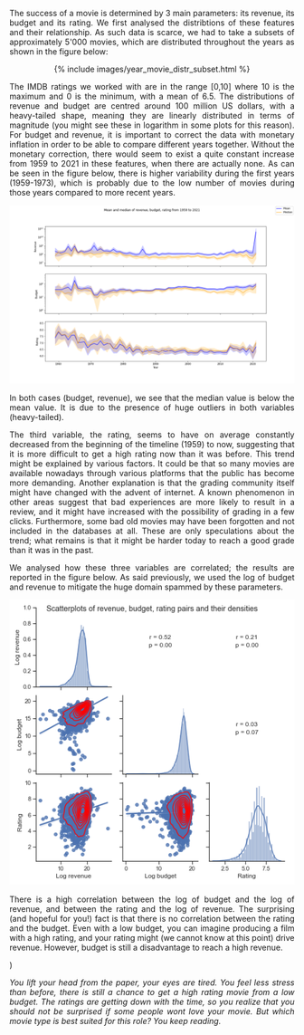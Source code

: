 <p align="justify"> The success of a movie is determined by 3 main parameters: its revenue, its budget and its rating. We first analysed the distribtions of these features and their relationship. As such data is scarce, we had to take a subsets of approximately 5'000 movies, which are distributed throughout the years as shown in the figure below: </p>

<center>
  {% include images/year_movie_distr_subset.html %}
</center>


<p align="justify"> The IMDB ratings we worked with are in the range [0,10] where 10 is the maximum and 0 is the minimum, with a mean of 6.5. The distributions of revenue and budget are centred around 100 million US dollars, with a heavy-tailed shape, meaning they are linearly distributed in terms of magnitude (you might see these in logarithm in some plots for this reason). For budget and revenue, it is important to correct the data with monetary inflation in order to be able to compare different years together. Without the monetary correction, there would seem to exist a quite constant increase from 1959 to 2021 in these features, when there are actually none. As can be seen in the figure below, there is higher variability during the first years (1959-1973), which is probably due to the low number of movies during those years compared to more recent years.</p>

<p align="center">
  <img src="images/RRB_across_time.png" />
</p>

<p align="justify"> In both cases (budget, revenue), we see that the median value is below the mean value. It is due to the presence of huge outliers in both variables (heavy-tailed).</p>

<p align="justify"> The third variable, the rating, seems to have on average constantly decreased from the beginning of the timeline (1959) to now, suggesting that it is more difficult to get a high rating now than it was before. This trend might be explained by various factors. It could be that so many movies are available nowadays through various platforms that the public has become more demanding. Another explanation is that the grading community itself might have changed with the advent of internet. A known phenomenon in other areas suggest that bad experiences are more likely to result in a review, and it might have increased with the possibility of grading in a few clicks. Furthermore, some bad old movies may have been forgotten and not included in the databases at all. These are only speculations about the trend; what remains is that it might be harder today to reach a good grade than it was in the past.</p>

<p align="justify"> We analysed how these three variables are correlated; the results are reported in the figure below. As said previously, we used the log of budget and revenue to mitigate the huge domain spammed by these parameters.</p>

<p align="center">
  <img src="images/pairgrid_RRB_by_point.png" />
</p>

<p align="justify">There is a high correlation between the log of budget and the log of revenue, and between the rating and the log of revenue. The surprising (and hopeful for you!) fact is that there is no correlation between the rating and the budget. Even with a low budget, you can imagine producing a film with a high rating, and your rating might (we cannot know at this point) drive revenue. However, budget is still a disadvantage to reach a high revenue.</p>
  
)<p align="justify"><i> You lift your head from the paper, your eyes are tired. You feel less stress than before, there is still a chance to get a high rating movie from a low budget. The ratings are getting down with the time, so you realize that you should not be surprised if some people wont love your movie. But which movie type is best suited for this role? You keep reading. </i></p>
